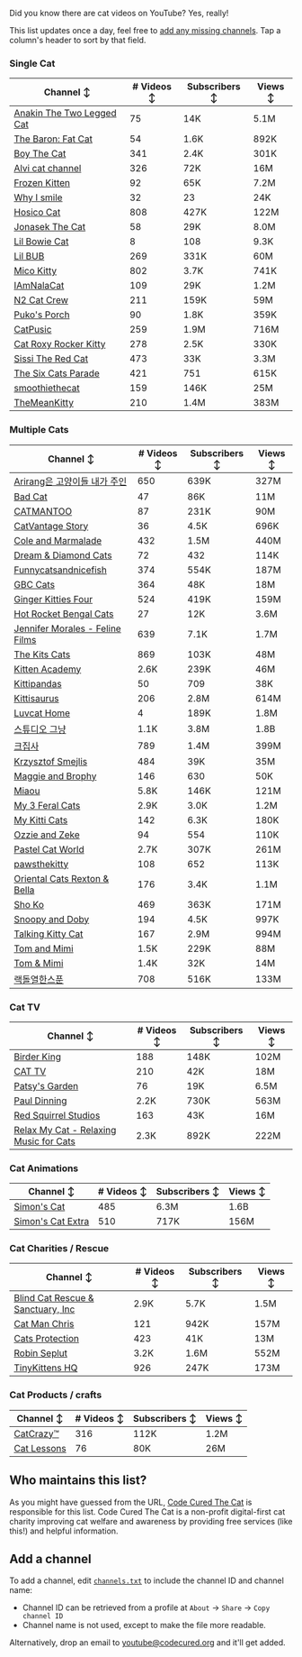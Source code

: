 Did you know there are cat videos on YouTube? Yes, really!

This list updates once a day, feel free to [add any missing channels](#add-a-channel). Tap a column's header to sort by that field.


### Single Cat

| Channel ↕ | # Videos ↕ | Subscribers ↕ | Views ↕ |
| --- | --- | --- | --- |
| [Anakin The Two Legged Cat](https://youtube.com/@anakintwolegs) | 75 | 14K | 5.1M |
| [The Baron: Fat Cat](https://youtube.com/@thebaronfatcat6603) | 54 | 1.6K | 892K |
| [Boy The Cat](https://youtube.com/@boythecat) | 341 | 2.4K | 301K |
| [Alvi cat channel](https://youtube.com/@alvicatchannel) | 326 | 72K | 16M |
| [Frozen Kitten](https://youtube.com/@frozenkitten) | 92 | 65K | 7.2M |
| [Why I smile](https://youtube.com/@whyismile) | 32 | 23 | 24K |
| [Hosico Cat](https://youtube.com/@hosico_cat) | 808 | 427K | 122M |
| [Jonasek The Cat](https://youtube.com/@jonasekthecat) | 58 | 29K | 8.0M |
| [Lil Bowie Cat](https://youtube.com/@lilbowiecat9121) | 8 | 108 | 9.3K |
| [Lil BUB](https://youtube.com/@lilbub) | 269 | 331K | 60M |
| [Mico Kitty](https://youtube.com/@micokitty) | 802 | 3.7K | 741K |
| [IAmNalaCat](https://youtube.com/@iamnalacat) | 109 | 29K | 1.2M |
| [N2 Cat Crew](https://youtube.com/@n2catcrew) | 211 | 159K | 59M |
| [Puko's Porch](https://youtube.com/@pukosporch) | 90 | 1.8K | 359K |
| [CatPusic](https://youtube.com/@catpusic) | 259 | 1.9M | 716M |
| [Cat Roxy Rocker Kitty](https://youtube.com/@rockerroxy) | 278 | 2.5K | 330K |
| [Sissi The Red Cat](https://youtube.com/@veterinarylife) | 473 | 33K | 3.3M |
| [The Six Cats Parade](https://youtube.com/@thesixcatsparade) | 421 | 751 | 615K |
| [smoothiethecat](https://youtube.com/@smoothiethecat) | 159 | 146K | 25M |
| [TheMeanKitty](https://youtube.com/@themeankitty) | 210 | 1.4M | 383M |

### Multiple Cats

| Channel ↕ | # Videos ↕ | Subscribers ↕ | Views ↕ |
| --- | --- | --- | --- |
| [Arirang은 고양이들 내가 주인](https://youtube.com/@arirang3) | 650 | 639K | 327M |
| [Bad Cat](https://youtube.com/@badcattube) | 47 | 86K | 11M |
| [CATMANTOO](https://youtube.com/@catmantoo) | 87 | 231K | 90M |
| [CatVantage Story](https://youtube.com/@catvantagestory) | 36 | 4.5K | 696K |
| [Cole and Marmalade](https://youtube.com/@coleandmarmalade) | 432 | 1.5M | 440M |
| [Dream & Diamond Cats](https://youtube.com/@dreamdiamondcats) | 72 | 432 | 114K |
| [Funnycatsandnicefish](https://youtube.com/@funnycatsandnicefish) | 374 | 554K | 187M |
| [GBC Cats](https://youtube.com/@gbccats) | 364 | 48K | 18M |
| [Ginger Kitties Four](https://youtube.com/@gingerkittiesfour) | 524 | 419K | 159M |
| [Hot Rocket Bengal Cats](https://youtube.com/@hotrocketbengalcats) | 27 | 12K | 3.6M |
| [Jennifer Morales - Feline Films](https://youtube.com/@jennifermoralesfelinefilms) | 639 | 7.1K | 1.7M |
| [The Kits Cats](https://youtube.com/@drnworbskitscats) | 869 | 103K | 48M |
| [Kitten Academy](https://youtube.com/@kittenacademy) | 2.6K | 239K | 46M |
| [Kittipandas](https://youtube.com/@kittipandas) | 50 | 709 | 38K |
| [Kittisaurus](https://youtube.com/@kittisaurus) | 206 | 2.8M | 614M |
| [Luvcat Home](https://youtube.com/@claireluvcat) | 4 | 189K | 1.8M |
| [스튜디오 그냥](https://youtube.com/@studiognyang) | 1.1K | 3.8M | 1.8B |
| [크집사](https://youtube.com/@claire_luvcat) | 789 | 1.4M | 399M |
| [Krzysztof Smejlis](https://youtube.com/@bobonikita) | 484 | 39K | 35M |
| [Maggie and Brophy](https://youtube.com/@maggieandbrophy1327) | 146 | 630 | 50K |
| [Miaou](https://youtube.com/@miaou-cat) | 5.8K | 146K | 121M |
| [My 3 Feral Cats](https://youtube.com/@my3feralcats) | 2.9K | 3.0K | 1.2M |
| [My Kitti Cats](https://youtube.com/@mykitticats) | 142 | 6.3K | 180K |
| [Ozzie and Zeke](https://youtube.com/@ozzieandzeke) | 94 | 554 | 110K |
| [Pastel Cat World](https://youtube.com/@pastelcatworld) | 2.7K | 307K | 261M |
| [pawsthekitty](https://youtube.com/@pawsthekitty) | 108 | 652 | 113K |
| [Oriental Cats Rexton & Bella](https://youtube.com/@rextonorientalcat) | 176 | 3.4K | 1.1M |
| [Sho Ko](https://youtube.com/@shortyandkodi) | 469 | 363K | 171M |
| [Snoopy and Doby](https://youtube.com/@snoopyanddoby) | 194 | 4.5K | 997K |
| [Talking Kitty Cat](https://youtube.com/@stevecash83) | 167 | 2.9M | 994M |
| [Tom and Mimi](https://youtube.com/@tomandmimi) | 1.5K | 229K | 88M |
| [Tom & Mimi](https://youtube.com/@tom_and_mimi) | 1.4K | 32K | 14M |
| [랙돌열한스푼](https://youtube.com/@unboxingragdolls) | 708 | 516K | 133M |

### Cat TV

| Channel ↕ | # Videos ↕ | Subscribers ↕ | Views ↕ |
| --- | --- | --- | --- |
| [Birder King](https://youtube.com/@birderking) | 188 | 148K | 102M |
| [CAT TV](https://youtube.com/@cattvgames) | 210 | 42K | 18M |
| [Patsy's Garden](https://youtube.com/@patsysgarden) | 76 | 19K | 6.5M |
| [Paul Dinning](https://youtube.com/@pauldinningvideosforcats) | 2.2K | 730K | 563M |
| [Red Squirrel Studios](https://youtube.com/@redsquirrelstudios) | 163 | 43K | 16M |
| [Relax My Cat - Relaxing Music for Cats](https://youtube.com/@relaxmycat) | 2.3K | 892K | 222M |

### Cat Animations

| Channel ↕ | # Videos ↕ | Subscribers ↕ | Views ↕ |
| --- | --- | --- | --- |
| [Simon's Cat](https://youtube.com/@simonscat) | 485 | 6.3M | 1.6B |
| [Simon's Cat Extra](https://youtube.com/@simonscatextra) | 510 | 717K | 156M |

### Cat Charities / Rescue

| Channel ↕ | # Videos ↕ | Subscribers ↕ | Views ↕ |
| --- | --- | --- | --- |
| [Blind Cat Rescue & Sanctuary, Inc](https://youtube.com/@blindcatrescuesanctuary) | 2.9K | 5.7K | 1.5M |
| [Cat Man Chris](https://youtube.com/@catmanchrispoole) | 121 | 942K | 157M |
| [Cats Protection](https://youtube.com/@catsprotection) | 423 | 41K | 13M |
| [Robin Seplut](https://youtube.com/@robinseplut) | 3.2K | 1.6M | 552M |
| [TinyKittens HQ](https://youtube.com/@tinykittens) | 926 | 247K | 173M |

### Cat Products / crafts

| Channel ↕ | # Videos ↕ | Subscribers ↕ | Views ↕ |
| --- | --- | --- | --- |
| [CatCrazy™](https://youtube.com/@catcrazychannel) | 316 | 112K | 1.2M |
| [Cat Lessons](https://youtube.com/@catlessons) | 76 | 80K | 26M |


## Who maintains this list?

As you might have guessed from the URL, [Code Cured The Cat](https://codecured.org) is responsible for this list. Code Cured The Cat is a non-profit digital-first cat charity improving cat welfare and awareness by providing free services (like this!) and helpful information.

## Add a channel

To add a channel, edit [`channels.txt`](https://github.com/CodeCured/YouTubeIsForCats/blob/main/automation/channels.txt) to include the channel ID and channel name:
* Channel ID can be retrieved from a profile at `About` -> `Share` -> `Copy channel ID`
* Channel name is not used, except to make the file more readable.

Alternatively, drop an email to [youtube@codecured.org](mailto:youtube@codecured.org) and it'll get added.
